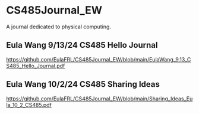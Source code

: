 # CS485Journal_EW
A journal dedicated to physical computing.
## Eula Wang 9/13/24 CS485 Hello Journal
https://github.com/EulaFRL/CS485Journal_EW/blob/main/EulaWang_9.13_CS485_Hello_Journal.pdf
## Eula Wang 10/2/24 CS485 Sharing Ideas
https://github.com/EulaFRL/CS485Journal_EW/blob/main/Sharing_Ideas_Eula_10_2_CS485.pdf
